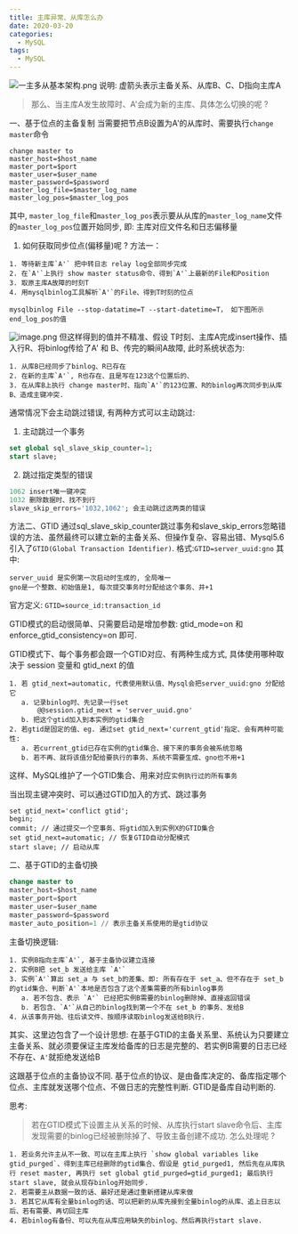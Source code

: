 ```yaml
---
title: 主库异常、从库怎么办
date: 2020-03-20
categories:
  - MySQL
tags:
  - MySQL
---
```

![一主多从基本架构.png](https://upload-images.jianshu.io/upload_images/14027542-d8b11878314944da.png?imageMogr2/auto-orient/strip%7CimageView2/2/w/440)
说明: 虚箭头表示主备关系、从库B、C、D指向主库A

>那么、当主库A发生故障时、A'会成为新的主库、具体怎么切换的呢 ?

一、基于位点的主备复制
当需要把节点B设置为A'的从库时、需要执行`change master`命令
```
change master to
master_host=$host_name
master_port=$port
master_user=$user_name
master_password=$password
master_log_file=$master_log_name
master_log_pos=$master_log_pos
```
其中, `master_log_file`和`master_log_pos`表示要从从库的`master_log_name`文件的`master_log_pos`位置开始同步, 即: 主库对应文件名和日志偏移量

1. 如何获取同步位点(偏移量)呢 ?
方法一：
```
1. 等待新主库`A'` 把中转日志 relay log全部同步完成
2. 在`A'`上执行 show master status命令、得到`A'`上最新的File和Position
3. 取原主库A故障的时刻T
4. 用mysqlbinlog工具解析`A'`的File、得到T时刻的位点

mysqlbinlog File --stop-datatime=T --start-datetime=T， 如下图所示 end_log_pos的值
```
![image.png](https://upload-images.jianshu.io/upload_images/14027542-11317714a2bf6581.png?imageMogr2/auto-orient/strip%7CimageView2/2/w/1240)
但这样得到的值并不精准、假设 T时刻、主库A完成insert操作、插入行R、将binlog传给了A' 和 B、传完的瞬间A故障, 此时系统状态为:
```
1. 从库B已经同步了binlog、R已存在
2. 在新的主库`A'`, R也存在、且是写在123这个位置后的、
3. 在从库B上执行 change master时、指向`A'`的123位置、R的binlog再次同步到从库B、造成主键冲突.
```
通常情况下会主动跳过错误, 有两种方式可以主动跳过:
1. 主动跳过一个事务
```sql
set global sql_slave_skip_counter=1;
start slave;
```
2. 跳过指定类型的错误
```sql
1062 insert唯一键冲突
1032 删除数据时、找不到行
slave_skip_errors='1032,1062'; 会主动跳过这两类的错误
```

方法二、GTID
通过sql_slave_skip_counter跳过事务和slave_skip_errors忽略错误的方法、虽然最终可以建立新的主备关系、但操作复杂、容易出错、Mysql5.6引入了`GTID(Global Transaction Identifier)`. 格式:`GTID=server_uuid:gno`
其中:
```
server_uuid 是实例第一次启动时生成的, 全局唯一
gno是一个整数、初始值是1, 每次提交事务时分配给这个事务、并+1
```
官方定义: `GTID=source_id:transaction_id`

GTID模式的启动很简单、只需要启动是增加参数: 
gtid_mode=on 和 enforce_gtid_consistency=on 即可.

GTID模式下、每个事务都会跟一个GTID对应、有两种生成方式, 具体使用哪种取决于 session 变量和 gtid_next 的值
```
1. 若 gtid_next=automatic, 代表使用默认值、Mysql会把server_uuid:gno 分配给它
   a. 记录binlog时、先记录一行set
       @@session.gtid_mext = 'server_uuid.gno'
   b. 把这个gtid加入到本实例的gtid集合 
2. 若gtid是固定的值、eg. 通过set gtid_next='current_gtid'指定、会有两种可能性:
   a. 若current_gtid已存在实例的gtid集合、接下来的事务会被系统忽略
   b. 若不再、就将该值分配给要执行的事务、系统不需要生成、gno也不用+1
```
这样、MySQL维护了一个GTID集合、用来对应`实例执行过的所有事务`

当出现主键冲突时、可以通过GTID加入的方式、跳过事务
```
set gtid_next='conflict gtid'; 
begin;
commit; // 通过提交一个空事务、将gtid加入到实例X的GTID集合
set gtid_next=automatic; // 恢复GTID自动分配模式
start slave; // 启动从库
```


二、基于GTID的主备切换
```sql
change master to
master_host=$host_name
master_port=$port
master_user=$user_name
master_password=$password
master_auto_position=1 // 表示主备关系使用的是gtid协议
```
主备切换逻辑:
```
1. 实例B指向主库`A'`, 基于主备协议建立连接
2. 实例B把 set_b 发送给主库 `A'`
3. 实例`A'`算出 set_a 与 set_b的差集、即: 所有存在于 set_a、但不存在于 set_b 的gtid集合、判断`A'`本地是否包含了这个差集需要的所有binlog事务
   a. 若不包含、表示 `A'` 已经把实例B需要的binlog删除掉、直接返回错误
   b. 若包含、`A'`从自己的binlog找到第一个不在 set_b 的事务、发给B
4. 从该事务开始、往后读文件、按顺序读取binlog发送给B执行.
```
其实、这里边包含了一个设计思想: 在基于GTID的主备关系里、系统认为只要建立主备关系、就必须要保证主库发给备库的日志是完整的、若实例B需要的日志已经不存在、`A'`就拒绝发送给B

这跟基于位点的主备协议不同. 基于位点的协议、是由备库决定的、备库指定哪个位点、主库就发送哪个位点、不做日志的完整性判断. GTID是备库自动判断的.


思考:
> 若在GTID模式下设置主从关系的时候、从库执行start slave命令后、主库发现需要的binlog已经被删除掉了、导致主备创建不成功. 怎么处理呢 ?

```
1. 若业务允许主从不一致、可以在主库上执行 `show global variables like gtid_purged`、得到主库已经删除的gtid集合、假设是 gtid_purged1, 然后先在从库执行 reset master, 再执行 set global gtid_purged=gtid_purged1; 最后执行 start slave, 就会从现存binlog开始同步.
2. 若需要主从数据一致的话、最好还是通过重新搭建从库来做
3. 若其它从库有全量binlog的话、可以把新的从库先接到全量binlog的从库、追上日志以后、若有需要、再切回主库
4. 若binlog有备份、可以先在从库应用缺失的binlog、然后再执行start slave.
```
